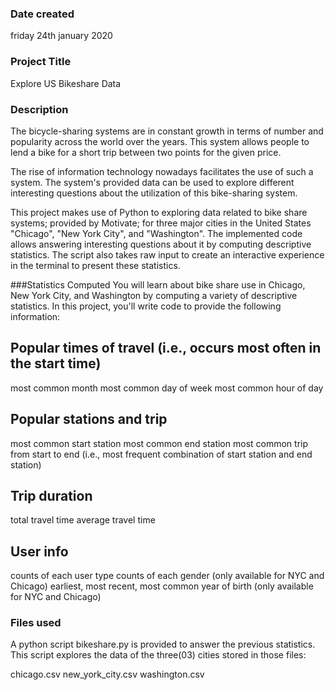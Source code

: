### Date created
friday 24th january 2020

### Project Title
Explore US Bikeshare Data

### Description
The bicycle-sharing systems are in constant growth in terms of number and popularity across the world over the years. This system allows people to lend a bike for a short trip between two points for the given price.

The rise of information technology nowadays facilitates the use of such a system. The system's provided data can be used to explore different interesting questions about the utilization of this bike-sharing system.

This project makes use of Python to exploring data related to bike share systems; provided by Motivate; for three major cities in the United States "Chicago", "New York City", and "Washington". The implemented code allows answering interesting questions about it by computing descriptive statistics. The script also takes raw input to create an interactive experience in the terminal to present these statistics.

###Statistics Computed
You will learn about bike share use in Chicago, New York City, and Washington by computing a variety of descriptive statistics. In this project, you'll write code to provide the following information:

## Popular times of travel (i.e., occurs most often in the start time)

most common month
most common day of week
most common hour of day
## Popular stations and trip

most common start station
most common end station
most common trip from start to end (i.e., most frequent combination of start station and end station)
## Trip duration

total travel time
average travel time
## User info

counts of each user type
counts of each gender (only available for NYC and Chicago)
earliest, most recent, most common year of birth (only available for NYC and Chicago)

### Files used
A python script bikeshare.py is provided to answer the previous statistics. This script explores the data of the three(03) cities stored in those files:

chicago.csv
new_york_city.csv
washington.csv
